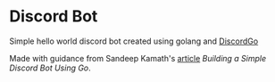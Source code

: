 # Discord Bot
Simple hello world discord bot created using golang and [DiscordGo](https://github.com/bwmarrin/discordgo)

Made with guidance from Sandeep Kamath's [article](https://medium.com/@mssandeepkamath/building-a-simple-discord-bot-using-go-12bfca31ad5d) *Building a Simple Discord Bot Using Go*.